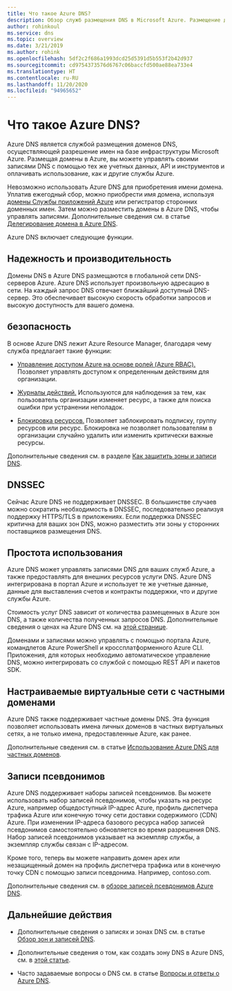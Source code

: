 ```yaml
---
title: Что такое Azure DNS?
description: Обзор служб размещения DNS в Microsoft Azure. Размещение домена в Microsoft Azure.
author: rohinkoul
ms.service: dns
ms.topic: overview
ms.date: 3/21/2019
ms.author: rohink
ms.openlocfilehash: 5df2c2f686a1993dcd25d5391d5b553f2b42d937
ms.sourcegitcommit: cd9754373576d6767c06baccfd500ae88ea733e4
ms.translationtype: HT
ms.contentlocale: ru-RU
ms.lasthandoff: 11/20/2020
ms.locfileid: "94965652"
---
```

# <a name="what-is-azure-dns"></a>Что такое Azure DNS?

Azure DNS является службой размещения доменов DNS, осуществляющей разрешение имен на базе инфраструктуры Microsoft Azure. Размещая домены в Azure, вы можете управлять своими записями DNS с помощью тех же учетных данных, API и инструментов и оплачивать использование, как и другие службы Azure.

Невозможно использовать Azure DNS для приобретения имени домена. Уплатив ежегодный сбор, можно приобрести имя домена, используя [домены Службы приложений Azure](../app-service/manage-custom-dns-buy-domain.md#buy-the-domain) или регистратор сторонних доменных имен. Затем можно разместить домены в Azure DNS, чтобы управлять записями. Дополнительные сведения см. в статье [Делегирование домена в Azure DNS](dns-domain-delegation.md).

Azure DNS включает следующие функции.

## <a name="reliability-and-performance"></a>Надежность и производительность

Домены DNS в Azure DNS размещаются в глобальной сети DNS-серверов Azure. Azure DNS использует произвольную адресацию в сети. На каждый запрос DNS отвечает ближайший доступный DNS-сервер. Это обеспечивает высокую скорость обработки запросов и высокую доступность для вашего домена.

## <a name="security"></a>безопасность

 В основе Azure DNS лежит Azure Resource Manager, благодаря чему служба предлагает такие функции:

* [Управление доступом Azure на основе ролей (Azure RBAC).](../azure-resource-manager/management/overview.md) Позволяет управлять доступом к определенным действиям для организации.

* [Журналы действий.](../azure-resource-manager/management/overview.md) Используются для наблюдения за тем, как пользователь организации изменяет ресурс, а также для поиска ошибки при устранении неполадок.

* [Блокировка ресурсов.](../azure-resource-manager/management/lock-resources.md) Позволяет заблокировать подписку, группу ресурсов или ресурс. Блокировка не позволяет пользователям в организации случайно удалить или изменить критически важные ресурсы.

Дополнительные сведения см. в разделе [Как защитить зоны и записи DNS](dns-protect-zones-recordsets.md). 

## <a name="dnssec"></a>DNSSEC

Сейчас Azure DNS не поддерживает DNSSEC. В большинстве случаев можно сократить необходимость в DNSSEC, последовательно реализуя поддержку HTTPS/TLS в приложениях. Если поддержка DNSSEC критична для ваших зон DNS, можно разместить эти зоны у сторонних поставщиков размещения DNS.

## <a name="ease-of-use"></a>Простота использования

 Azure DNS может управлять записями DNS для ваших служб Azure, а также предоставлять для внешних ресурсов услуги DNS. Azure DNS интегрирована в портал Azure и использует те же учетные данные, данные для выставления счетов и контракты поддержки, что и другие службы Azure. 

Стоимость услуг DNS зависит от количества размещенных в Azure зон DNS, а также количества полученных запросов DNS. Дополнительные сведения о ценах на Azure DNS см. на [этой странице](https://azure.microsoft.com/pricing/details/dns/).

Доменами и записями можно управлять с помощью портала Azure, командлетов Azure PowerShell и кроссплатформенного Azure CLI. Приложения, для которых необходимо автоматическое управление DNS, можно интегрировать со службой с помощью REST API и пакетов SDK.

## <a name="customizable-virtual-networks-with-private-domains"></a>Настраиваемые виртуальные сети с частными доменами

Azure DNS также поддерживает частные домены DNS. Эта функция позволяет использовать имена личных доменов в частных виртуальных сетях, а не только имена, предоставленные Azure, как ранее.

Дополнительные сведения см. в статье [Использование Azure DNS для частных доменов](private-dns-overview.md).

## <a name="alias-records"></a>Записи псевдонимов

Azure DNS поддерживает наборы записей псевдонимов. Вы можете использовать набор записей псевдонимов, чтобы указать на ресурс Azure, например общедоступный IP-адрес Azure, профиль диспетчера трафика Azure или конечную точку сети доставки содержимого (CDN) Azure. При изменении IP-адреса базового ресурса набор записей псевдонимов самостоятельно обновляется во время разрешения DNS. Набор записей псевдонимов указывает на экземпляр службы, а экземпляр службы связан с IP-адресом.

Кроме того, теперь вы можете направить домен apex или незащищенный домен на профиль диспетчера трафика или в конечную точку CDN с помощью записи псевдонима. Например, contoso.com.

Дополнительные сведения см. в [обзоре записей псевдонимов Azure DNS](dns-alias.md).

## <a name="next-steps"></a>Дальнейшие действия

* Дополнительные сведения о записях и зонах DNS см. в статье [Обзор зон и записей DNS](dns-zones-records.md).

* Дополнительные сведения о том, как создать зону DNS в Azure DNS, см. в [этой статье](./dns-getstarted-portal.md).

* Часто задаваемые вопросы о DNS см. в статье [Вопросы и ответы о Azure DNS](dns-faq.md).